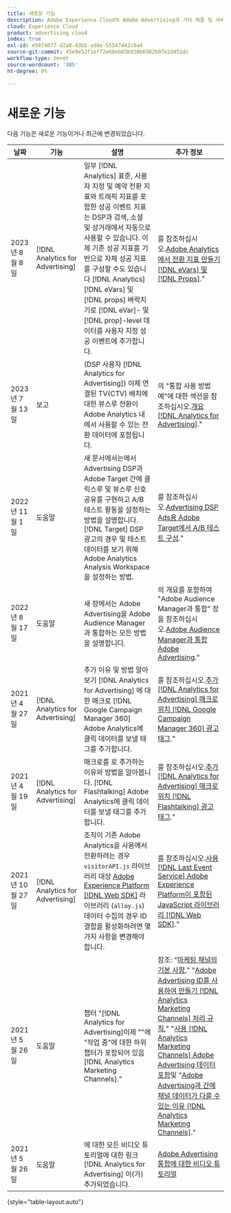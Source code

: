 ```yaml
---
title: 새로운 기능
description: Adobe Experience Cloud의 Adobe Advertising과 기타 제품 및 서비스 간의 통합 업데이트에 대해 알아봅니다.
cloud: Experience Cloud
product: advertising cloud
index: true
exl-id: e5874077-d2a8-43bb-ad4e-55547442c8a4
source-git-commit: 45e9e52f1eff2e60eb03b930b6902b97e2d452dc
workflow-type: tm+mt
source-wordcount: '385'
ht-degree: 0%

---
```


# 새로운 기능

다음 기능은 새로운 기능이거나 최근에 변경되었습니다.

| 날짜 | 기능 | 설명 | 추가 정보 |
| ---- | ------- | ----------- | -------------------- |
| 2023년 8월 8일 | [!DNL Analytics for Advertising] | 일부 [!DNL Analytics] 표준, 사용자 지정 및 예약 전환 지표와 트래픽 지표를 포함한 성공 이벤트 지표는 DSP과 검색, 소셜 및 상거래에서 자동으로 사용할 수 있습니다. 이제 기존 성공 지표를 기반으로 자체 성공 지표를 구성할 수도 있습니다 [!DNL Analytics] [!DNL eVars] 및 [!DNL props] 벼락치기로 [!DNL eVar]- 및 [!DNL prop]-level 데이터를 사용자 지정 성공 이벤트에 추가합니다. | 를 참조하십시오.[Adobe Analytics에서 전환 지표 만들기 [!DNL eVars] 및 [!DNL Props]](/help/integrations/analytics/conversion-metrics-from-evars.md).&quot; |
| 2023년 7월 13일 | 보고 | (DSP 사용자 [!DNL Analytics for Advertising]) 이제 연결된 TV(CTV) 배치에 대한 뷰스루 전환이 Adobe Analytics 내에서 사용할 수 있는 전환 데이터에 포함됩니다. | 의 &quot;통합 사용 방법 예&quot;에 대한 섹션을 참조하십시오.[개요 [!DNL Analytics for Advertising]](/help/integrations/analytics/overview.md#integration-examples).&quot; |
| 2022년 11월 1일 | 도움말 | 새 문서에서는에서 Advertising DSP과 Adobe Target 간에 클릭스루 및 뷰스루 신호 공유를 구현하고 A/B 테스트 활동을 설정하는 방법을 설명합니다. [!DNL Target] DSP 광고의 경우 및 테스트 데이터를 보기 위해 Adobe Analytics Analysis Workspace을 설정하는 방법. | 를 참조하십시오.[Advertising DSP Ads용 Adobe Target에서 A/B 테스트 구성](/help/integrations/target/overview-ab-tests.md).&quot; |
| 2022년 8월 17일 | 도움말 | 새 장에서는 Adobe Advertising을 Adobe Audience Manager과 통합하는 모든 방법을 설명합니다. | 의 개요를 포함하여 &quot;Adobe Audience Manager과 통합&quot; 장을 참조하십시오.[Adobe Audience Manager과 통합 Adobe Advertising](/help/integrations/audience-manager/overview.md).&quot; |
| 2021년 4월 27일 | [!DNL Analytics for Advertising] | 추가 이유 및 방법 알아보기 [!DNL Analytics for Advertising] 에 대한 매크로 [!DNL Google Campaign Manager 360] Adobe Analytics에 클릭 데이터를 보낼 태그를 추가합니다. | 를 참조하십시오.[추가 [!DNL Analytics for Advertising] 매크로 위치 [!DNL Google Campaign Manager 360] 광고 태그](/help/integrations/analytics/macros-google-campaign-manager.md).&quot; |
| 2021년 4월 19일 | [!DNL Analytics for Advertising] | 매크로를 로 추가하는 이유와 방법을 알아봅니다. [!DNL Flashtalking] Adobe Analytics에 클릭 데이터를 보낼 태그를 추가합니다. | 를 참조하십시오.[추가 [!DNL Analytics for Advertising] 매크로 위치 [!DNL Flashtalking] 광고 태그](/help/integrations/analytics/macros-flashtalking.md).&quot; |
| 2021년 10월 27일 | [!DNL Analytics for Advertising] | 조직이 기존 Adobe Analytics을 사용에서 전환하려는 경우 `visitorAPI.js` 라이브러리 대상 [Adobe Experience Platform [!DNL Web SDK]](https://experienceleague.adobe.com/docs/experience-platform/edge/home.html) 라이브러리 (`alloy.js`) 데이터 수집의 경우 ID 결합을 활성화하려면 몇 가지 사항을 변경해야 합니다. | 를 참조하십시오.[사용 [!DNL Last Event Service] Adobe Experience Platform이 포함된 JavaScript 라이브러리 [!DNL Web SDK]](/help/integrations/analytics/web-sdk.md).&quot; |
| 2021년 5월 26일 | 도움말 | 챕터 &quot;[!DNL Analytics for Advertising]이제 &quot;&quot;에 &quot;작업 중&quot;에 대한 하위 챕터가 포함되어 있음 [!DNL Analytics Marketing Channels].&quot; | 참조: &quot;[마케팅 채널의 기본 사항](/help/integrations/analytics/marketing-channels/mc-overview.md),&quot; &quot;[Adobe Advertising ID를 사용하여 만들기 [!DNL Analytics Marketing Channels] 처리 규칙](/help/integrations/analytics/marketing-channels/mc-ids.md),&quot; &quot;[사용 [!DNL Analytics Marketing Channels] Adobe Advertising 데이터 포함](/help/integrations/analytics/marketing-channels/mc-ac-data.md)및 &quot;[Adobe Advertising과 간에 채널 데이터가 다를 수 있는 이유 [!DNL Analytics Marketing Channels]](/help/integrations/analytics/marketing-channels/mc-data-variances.md).&quot; |
| 2021년 5월 26일 | 도움말 | 에 대한 모든 비디오 튜토리얼에 대한 링크 [!DNL Analytics for Advertising] 이(가) 추가되었습니다. | [Adobe Advertising 통합에 대한 비디오 튜토리얼](https://experienceleague.adobe.com/docs/advertising-learn/tutorials/overview.html) |

{style="table-layout:auto"}

<!-- At some point, just make this an overview page instead?

Adobe Advertising is integrated with the following Adobe Experience Cloud products:

* [Adobe Analytics](/help/integrations/analytics/overview.md)

* Adobe Audience Manager

* Adobe Campaign (Adobe Advertising Search only)

 -->
